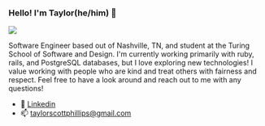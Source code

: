 ### Hello! I'm Taylor(he/him) 👋

<img src="https://i.ibb.co/nr0yXZ5/Git-Hub-Profile-Banner.png">

Software Engineer based out of Nashville, TN, and student at the Turing School of Software and Design. I'm currently working primarily with ruby, rails, and PostgreSQL databases, but I love exploring new technologies! I value working with people who are kind and treat others with fairness and respect. Feel free to have a look around and reach out to me with any questions!

- 🌱 [Linkedin](https://www.linkedin.com/in/taylorscottphillips/)
- 📫 taylorscottphillips@gmail.com
<!--
**taphill/taphill** is a ✨ _special_ ✨ repository because its `README.md` (this file) appears on your GitHub profile.

Here are some ideas to get you started:

- 🔭 I’m currently working on ...
- 🌱 I’m currently learning ...
- 👯 I’m looking to collaborate on ...
- 🤔 I’m looking for help with ...
- 💬 Ask me about ...
- 📫 How to reach me: ...
- ⚡ Fun fact: ...
-->
